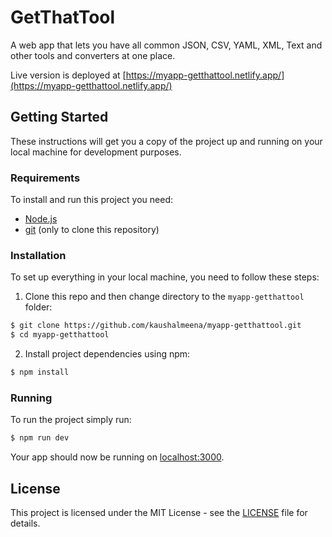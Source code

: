 # GetThatTool

A web app that lets you have all common JSON, CSV, YAML, XML, Text and other tools and converters at one place.

Live version is deployed at [https://myapp-getthattool.netlify.app/](https://myapp-getthattool.netlify.app/)

## Getting Started

These instructions will get you a copy of the project up and running on your local machine for development purposes.

### Requirements

To install and run this project you need:

- [Node.js](https://nodejs.org/ "Node.js")
- [git](https://git-scm.com/downloads "git") (only to clone this repository)

### Installation

To set up everything in your local machine, you need to follow these steps:

1. Clone this repo and then change directory to the `myapp-getthattool` folder:

```bash
$ git clone https://github.com/kaushalmeena/myapp-getthattool.git
$ cd myapp-getthattool
```

2. Install project dependencies using npm:

```bash
$ npm install
```

### Running

To run the project simply run:

```bash
$ npm run dev
```

Your app should now be running on [localhost:3000](http://localhost:3000/).

## License

This project is licensed under the MIT License - see the [LICENSE](LICENSE) file for details.
